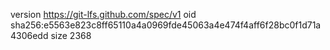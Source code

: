 version https://git-lfs.github.com/spec/v1
oid sha256:e5563e823c8ff65110a4a0969fde45063a4e474f4aff6f28bc0f1d71a4306edd
size 2368
